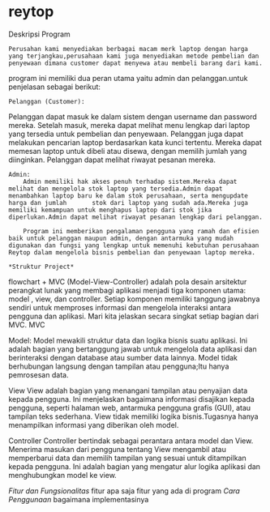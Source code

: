 # reytop
Deskripsi Program

    Perusahan kami menyediakan berbagai macam merk laptop dengan harga yang terjangkau,perusahaan kami juga menyediakan metode pembelian dan penyewaan dimana customer dapat menyewa atau membeli barang dari kami.
program ini memiliki dua peran utama yaitu admin dan pelanggan.untuk penjelasan sebagai berikut:


    Pelanggan (Customer):
  Pelanggan dapat masuk ke dalam sistem dengan username dan password mereka.
  Setelah masuk, mereka dapat melihat menu lengkap dari laptop yang tersedia untuk pembelian dan penyewaan.
  Pelanggan juga dapat melakukan pencarian laptop berdasarkan kata kunci tertentu.
  Mereka dapat memesan laptop untuk dibeli atau disewa, dengan memilih jumlah yang diinginkan.
  Pelanggan dapat melihat riwayat pesanan mereka.


    Admin:
        Admin memiliki hak akses penuh terhadap sistem.Mereka dapat melihat dan mengelola stok laptop yang tersedia.Admin dapat menambahkan laptop baru ke dalam stok perusahaan, serta mengupdate harga dan jumlah       stok dari laptop yang sudah ada.Mereka juga memiliki kemampuan untuk menghapus laptop dari stok jika diperlukan.Admin dapat melihat riwayat pesanan lengkap dari pelanggan.

        Program ini memberikan pengalaman pengguna yang ramah dan efisien baik untuk pelanggan maupun admin, dengan antarmuka yang mudah digunakan dan fungsi yang lengkap untuk memenuhi kebutuhan perusahaan            Reytop dalam mengelola bisnis pembelian dan penyewaan laptop mereka.

    *Struktur Project*
  flowchart +
  MVC (Model-View-Controller) adalah  pola desain arsitektur perangkat lunak yang membagi aplikasi menjadi tiga komponen utama: model , view, dan controller. Setiap komponen memiliki tanggung jawabnya sendiri untuk memproses informasi dan mengelola interaksi antara pengguna dan aplikasi. Mari kita jelaskan secara singkat setiap bagian dari MVC.
MVC 


  Model: Model mewakili struktur data dan logika bisnis suatu aplikasi.
   Ini adalah bagian yang bertanggung jawab untuk mengelola data aplikasi dan berinteraksi dengan database atau sumber data lainnya.
  Model tidak berhubungan langsung dengan tampilan atau pengguna;Itu hanya  pemrosesan data.


  View
      View adalah bagian yang menangani tampilan atau penyajian data kepada pengguna.
 Ini menjelaskan bagaimana informasi disajikan kepada pengguna, seperti halaman web, antarmuka pengguna grafis (GUI), atau tampilan teks sederhana.
 View tidak memiliki logika bisnis.Tugasnya hanya  menampilkan informasi yang diberikan oleh model.


  Controller
      Controller bertindak sebagai perantara antara model dan View.
 Menerima masukan dari pengguna tentang View mengambil atau memperbarui data dan memilih tampilan yang sesuai untuk ditampilkan kepada pengguna.
 Ini adalah bagian yang mengatur alur logika aplikasi dan menghubungkan model ke view.


*Fitur dan Fungsionalitas*
fitur 
apa saja fitur yang ada di program
*Cara Penggunaan*
bagaimana implementasinya
